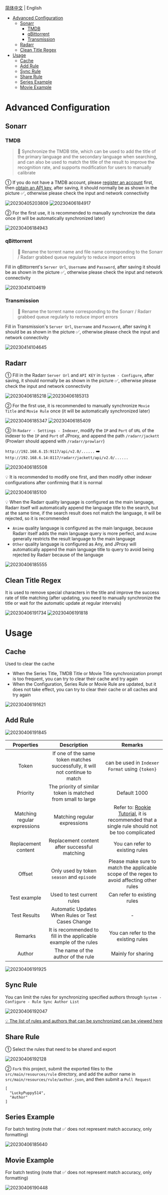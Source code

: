 [简体中文](https://github.com/LuckyPuppy514/jproxy/blob/main/wiki.md) | English

- [Advanced Configuration](#advanced-configuration)
  - [Sonarr](#sonarr)
    - [TMDB](#tmdb)
    - [qBittorrent](#qbittorrent)
    - [Transmission](#transmission)
  - [Radarr](#radarr)
  - [Clean Title Regex](#clean-title-regex)
- [Usage](#usage)
  - [Cache](#cache)
  - [Add Rule](#add-rule)
  - [Sync Rule](#sync-rule)
  - [Share Rule](#share-rule)
  - [Series Example](#series-example)
  - [Movie Example](#movie-example)

# Advanced Configuration

## Sonarr

### TMDB

> 🌟 Synchronize the TMDB title, which can be used to add the title of the primary language and the secondary language when searching, and can also be used to match the title of the result to improve the recognition rate, and supports modification for users to manually calibrate

① If you do not have a TMDB account, please [register an account](https://www.themoviedb.org/signup) first, then [obtain an API key](https://www.themoviedb.org/settings/api), after saving, it should normally be as shown in the picture ✅, otherwise please check the input and network connectivity

![20230405203809](https://github.com/LuckyPuppy514/image/raw/main/2023/2023-04-05/20230405203809.webp)
![20230406184917](https://github.com/LuckyPuppy514/image/raw/main/2023/2023-04-06/20230406184917.webp)

② For the first use, it is recommended to manually synchronize the data once (it will be automatically synchronized later)

![20230406184943](https://github.com/LuckyPuppy514/image/raw/main/2023/2023-04-06/20230406184943.webp)

### qBittorrent

> 🌟 Rename the torrent name and file name corresponding to the Sonarr / Radarr grabbed queue regularly to reduce import errors

Fill in qBittorrent's `Server Url`, `Username` and `Password`, after saving it should be as shown in the picture ✅, otherwise please check the input and network connectivity

![20230414104619](https://github.com/LuckyPuppy514/image/raw/main/2023/2023-04-14/20230414104619.webp)

### Transmission

> 🌟 Rename the torrent name corresponding to the Sonarr / Radarr grabbed queue regularly to reduce import errors

Fill in Transmission's `Server Url`, `Username` and `Password`, after saving it should be as shown in the picture ✅, otherwise please check the input and network connectivity

![20230414104645](https://github.com/LuckyPuppy514/image/raw/main/2023/2023-04-14/20230414104645.webp)

## Radarr

① Fill in the Radarr `Server Url` and `API KEY` in `System - Configure`, after saving, it should normally be as shown in the picture ✅, otherwise please check the input and network connectivity

![20230406185218](https://github.com/LuckyPuppy514/image/raw/main/2023/2023-04-06/20230406185218.webp)
![20230406185313](https://github.com/LuckyPuppy514/image/raw/main/2023/2023-04-06/20230406185313.webp)

② For the first use, it is recommended to manually synchronize `Movie Title` and `Movie Rule` once (it will be automatically synchronized later)

![20230406185347](https://github.com/LuckyPuppy514/image/raw/main/2023/2023-04-06/20230406185347.webp)
![20230406185409](https://github.com/LuckyPuppy514/image/raw/main/2023/2023-04-06/20230406185409.webp)

③ In `Radarr - Settings - Indexer`, modify the `IP` and `Port` of `URL` of the indexer to the `IP` and `Port` of JProxy, and append the path `/radarr/jackett` (Prowlarr should append with `/radarr/prowlarr`)

`http://192.168.6.15:9117/api/v2.0/......` ➡️ `http://192.168.6.14:8117/radarr/jackett/api/v2.0/......`

![20230406185508](https://github.com/LuckyPuppy514/image/raw/main/2023/2023-04-06/20230406185508.webp)

💡 It is recommended to modify one first, and then modify other indexer configurations after confirming that it is normal

![20230406185100](https://github.com/LuckyPuppy514/image/raw/main/2023/2023-04-06/20230406185100.webp)

💡 When the Radarr quality language is configured as the main language, Radarr itself will automatically append the language title to the search, but at the same time, if the search result does not match the language, it will be rejected, so it is recommended

- `Anime` quality language is configured as the main language, because Radarr itself adds the main language query is more perfect, and `Anime` generally restricts the result language to the main language
- `Other` quality language is configured as Any, and JProxy will automatically append the main language title to query to avoid being rejected by Radarr because of the language

![20230406185555](https://github.com/LuckyPuppy514/image/raw/main/2023/2023-04-06/20230406185555.webp)

## Clean Title Regex

It is used to remove special characters in the title and improve the success rate of title matching (after updating, you need to manually synchronize the title or wait for the automatic update at regular intervals)

![20230406191734](https://github.com/LuckyPuppy514/image/raw/main/2023/2023-04-06/20230406191734.webp)
![20230406191818](https://github.com/LuckyPuppy514/image/raw/main/2023/2023-04-06/20230406191818.webp)

# Usage

## Cache

Used to clear the cache

- When the Series Title, TMDB Title or Movie Title synchronization prompt is too frequent, you can try to clear their cache and try again
- When the Configuration, Series Rule or Movie Rule are updated, but it does not take effect, you can try to clear their cache or all caches and try again

![20230406191621](https://github.com/LuckyPuppy514/image/raw/main/2023/2023-04-06/20230406191621.webp)

## Add Rule

![20230406191845](https://github.com/LuckyPuppy514/image/raw/main/2023/2023-04-06/20230406191845.webp)

|          Properties          |                                 Description                                  |                                                                          Remarks                                                                           |
| :--------------------------: | :--------------------------------------------------------------------------: | :--------------------------------------------------------------------------------------------------------------------------------------------------------: |
|            Token             | If one of the same token matches successfully, it will not continue to match |                                                      can be used in `Indexer Format` using `{token}`                                                       |
|           Priority           |         The priority of similar token is matched from small to large         |                                                                        Default 1000                                                                        |
| Matching regular expressions |                         Matching regular expressions                         | Refer to: [Rookie Tutorial](https://www.runoob.com/java/java-regular-expressions.html), it is recommended that a single rule should not be too complicated |
|     Replacement content      |                Replacement content after successful matching                 |                                                              You can refer to existing rules                                                               |
|            Offset            |                  Only used by token `season` and `episode`                   |                                 Please make sure to match the applicable scope of the regex to avoid affecting other rules                                 |
|         Test example         |                          Used to test current rules                          |                                                                Can refer to existing rules                                                                 |
|         Test Results         |              Automatic Updates When Rules or Test Cases Change               |                                                                             -                                                                              |
|           Remarks            |       It is recommended to fill in the applicable example of the rules       |                                                            You can refer to the existing rules                                                             |
|            Author            |                      The name of the author of the rule                      |                                                                     Mainly for sharing                                                                     |

![20230406191925](https://github.com/LuckyPuppy514/image/raw/main/2023/2023-04-06/20230406191925.webp)

## Sync Rule

You can limit the rules for synchronizing specified authors through `System - Configure - Rule Sync Author List`

![20230406192047](https://github.com/LuckyPuppy514/image/raw/main/2023/2023-04-06/20230406192047.webp)

[💡 The list of rules and authors that can be synchronized can be viewed here](https://github.com/LuckyPuppy514/jproxy/tree/main/src/main/resources/rule)

## Share Rule

① Select the rules that need to be shared and export

![20230406192128](https://github.com/LuckyPuppy514/image/raw/main/2023/2023-04-06/20230406192128.webp)

② `Fork` this project, submit the exported files to the `src/main/resources/rule` directory, and add the author name in `src/main/resources/rule/author.json`, and then submit a `Pull Request`

```text
[
  "LuckyPuppy514",
  "Author"
]
```

## Series Example

For batch testing (note that ✅ does not represent match accuracy, only formatting)

![20230406185640](https://github.com/LuckyPuppy514/image/raw/main/2023/2023-04-06/20230406185640.webp)

## Movie Example

For batch testing (note that ✅ does not represent match accuracy, only formatting)

![20230406190448](https://github.com/LuckyPuppy514/image/raw/main/2023/2023-04-06/20230406190448.webp)
